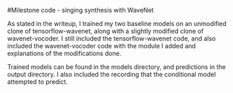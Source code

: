 #Milestone code - singing synthesis with WaveNet

As stated in the writeup, I trained my two baseline models on an unmodified clone of tensorflow-wavenet, along with a slightly modified clone of wavenet-vocoder. I still included the tensorflow-wavenet code, and also included the wavenet-vocoder code with the module I added and explanations of the modifications done.

Trained models can be found in the models directory, and predictions in the output directory. I also included the recording that the conditional model attempted to predict.